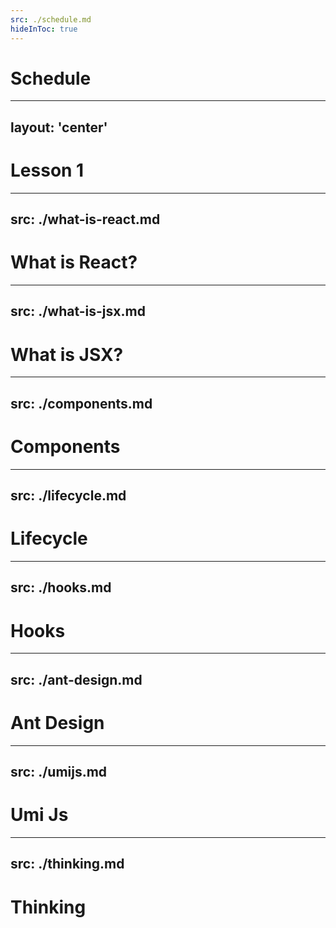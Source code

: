 ```yaml
---
src: ./schedule.md
hideInToc: true
---
```


# Schedule

---
layout: 'center'
---

# <span class="text-[60px]">Lesson 1</span>

---
src: ./what-is-react.md
---

# What is React?

---
src: ./what-is-jsx.md
---

# What is JSX?

---
src: ./components.md
---

# Components

---
src: ./lifecycle.md
---

# Lifecycle


---
src: ./hooks.md
---

# Hooks

---
src: ./ant-design.md
---

# Ant Design

---
src: ./umijs.md
---

# Umi Js

---
src: ./thinking.md
---

# Thinking


